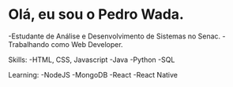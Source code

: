 <h1> Olá, eu sou o Pedro Wada. </h1>

-Estudante de Análise e Desenvolvimento de Sistemas no Senac.
-Trabalhando como Web Developer.

Skills:
-HTML, CSS, Javascript
-Java
-Python
-SQL

Learning:
-NodeJS
-MongoDB
-React
-React Native
